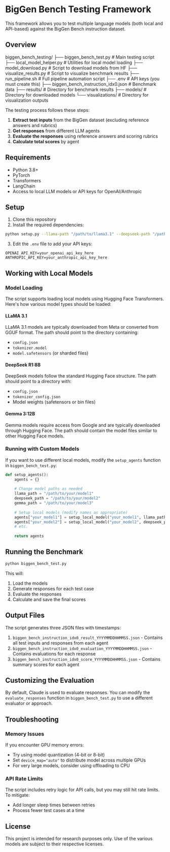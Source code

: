 # BigGen Bench Testing Framework

This framework allows you to test multiple language models (both local and API-based) against the BigGen Bench instruction dataset.

## Overview

biggen_bench_testing/
├── biggen_bench_test.py          # Main testing script
├── local_model_helper.py         # Utilities for local model loading
├── model_download.py             # Script to download models from HF
├── visualize_results.py          # Script to visualize benchmark results
├── run_pipeline.sh               # Full pipeline automation script
├── .env                          # API keys (you must create this)
├── biggen_bench_instruction_idx0.json  # Benchmark data
├── results/                      # Directory for benchmark results
├── models/                       # Directory for downloaded models
└── visualizations/               # Directory for visualization outputs

The testing process follows these steps:

1. **Extract test inputs** from the BigGen dataset (excluding reference answers and rubrics)
2. **Get responses** from different LLM agents
3. **Evaluate the responses** using reference answers and scoring rubrics
4. **Calculate total scores** by agent

## Requirements

- Python 3.8+
- PyTorch
- Transformers
- LangChain
- Access to local LLM models or API keys for OpenAI/Anthropic

## Setup

1. Clone this repository
2. Install the required dependencies:

```bash
python setup.py --llama-path "/path/to/llama3.1" --deepseek-path "/path/to/deepseek-r1-8b" --gemma-path "/path/to/gemma3-12b"
```

3. Edit the `.env` file to add your API keys:

```
OPENAI_API_KEY=your_openai_api_key_here
ANTHROPIC_API_KEY=your_anthropic_api_key_here
```

## Working with Local Models

### Model Loading

The script supports loading local models using Hugging Face Transformers. Here's how various model types should be loaded:

#### LLaMA 3.1

LLaMA 3.1 models are typically downloaded from Meta or converted from GGUF format. The path should point to the directory containing:
- `config.json`
- `tokenizer.model`
- `model.safetensors` (or sharded files)

#### DeepSeek R1:8B

DeepSeek models follow the standard Hugging Face structure. The path should point to a directory with:
- `config.json`
- `tokenizer_config.json`
- Model weights (safetensors or bin files)

#### Gemma 3:12B

Gemma models require access from Google and are typically downloaded through Hugging Face. The path should contain the model files similar to other Hugging Face models.

### Running with Custom Models

If you want to use different local models, modify the `setup_agents` function in `biggen_bench_test.py`:

```python
def setup_agents():
    agents = {}
    
    # Change model paths as needed
    llama_path = "/path/to/your/model1"
    deepseek_path = "/path/to/your/model2"
    gemma_path = "/path/to/your/model3"
    
    # Setup local models (modify names as appropriate)
    agents["your_model1"] = setup_local_model("your_model1", llama_path)
    agents["your_model2"] = setup_local_model("your_model2", deepseek_path)
    # etc.
    
    return agents
```

## Running the Benchmark

```bash
python biggen_bench_test.py
```

This will:
1. Load the models
2. Generate responses for each test case
3. Evaluate the responses
4. Calculate and save the final scores

## Output Files

The script generates three JSON files with timestamps:

1. `biggen_bench_instruction_idx0_result_YYYYMMDDHHMMSS.json` - Contains all test inputs and responses from each agent
2. `biggen_bench_instruction_idx0_evaluation_YYYYMMDDHHMMSS.json` - Contains evaluations for each response
3. `biggen_bench_instruction_idx0_score_YYYYMMDDHHMMSS.json` - Contains summary scores for each agent

## Customizing the Evaluation

By default, Claude is used to evaluate responses. You can modify the `evaluate_responses` function in `biggen_bench_test.py` to use a different evaluator or approach.

## Troubleshooting

### Memory Issues

If you encounter GPU memory errors:
- Try using model quantization (4-bit or 8-bit)
- Set `device_map="auto"` to distribute model across multiple GPUs
- For very large models, consider using offloading to CPU

### API Rate Limits

The script includes retry logic for API calls, but you may still hit rate limits. To mitigate:
- Add longer sleep times between retries
- Process fewer test cases at a time

## License

This project is intended for research purposes only. Use of the various models are subject to their respective licenses.
